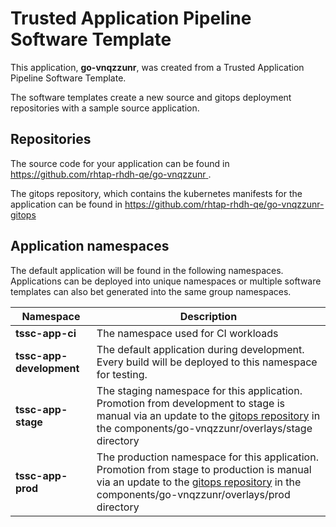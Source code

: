# Trusted Application Pipeline Software Template

This application, **go-vnqzzunr**, was created from a Trusted Application Pipeline Software Template.

The software templates create a new source and gitops deployment repositories with a sample source application. 

## Repositories

The source code for your application can be found in [https://github.com/rhtap-rhdh-qe/go-vnqzzunr ](https://github.com/rhtap-rhdh-qe/go-vnqzzunr ).
 
The gitops repository, which contains the kubernetes manifests for the application can be found in 
[https://github.com/rhtap-rhdh-qe/go-vnqzzunr-gitops ](https://github.com/rhtap-rhdh-qe/go-vnqzzunr-gitops ) 

## Application namespaces 

The default application will be found in the following namespaces. Applications can be deployed into unique namespaces or multiple software templates can also bet generated into the same group namespaces.  

|  Namespace   |  Description   |  
| -------- | -------- |
| **tssc-app-ci** | The namespace used for CI workloads |
| **tssc-app-development** | The default application during development. Every build will be deployed to this namespace for testing. |
| **tssc-app-stage** | The staging namespace for this application. Promotion from development to stage is manual via an update to the [gitops repository](https://github.com/rhtap-rhdh-qe/go-vnqzzunr-gitops ) in the components/go-vnqzzunr/overlays/stage directory |
| **tssc-app-prod** | The production namespace for this application. Promotion from stage to production is manual via an update to the [gitops repository](https://github.com/rhtap-rhdh-qe/go-vnqzzunr-gitops ) in the components/go-vnqzzunr/overlays/prod directory |